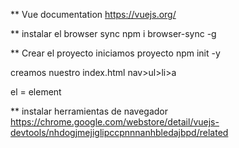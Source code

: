 ** Vue documentation
https://vuejs.org/

** instalar el browser sync
npm i browser-sync -g

** Crear el proyecto
iniciamos proyecto npm init -y

creamos nuestro index.html
nav>ul>li>a

el = element


** instalar herramientas de navegador
https://chrome.google.com/webstore/detail/vuejs-devtools/nhdogjmejiglipccpnnnanhbledajbpd/related
